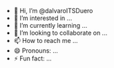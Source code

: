 - 👋 Hi, I’m @dalvaroITSDuero
- 👀 I’m interested in ...
- 🌱 I’m currently learning ...
- 💞️ I’m looking to collaborate on ...
- 📫 How to reach me ...
- 😄 Pronouns: ...
- ⚡ Fun fact: ...

<!---
dalvaroITSDuero/dalvaroITSDuero is a ✨ special ✨ repository because its `README.md` (this file) appears on your GitHub profile.
You can click the Preview link to take a look at your changes.
--->

